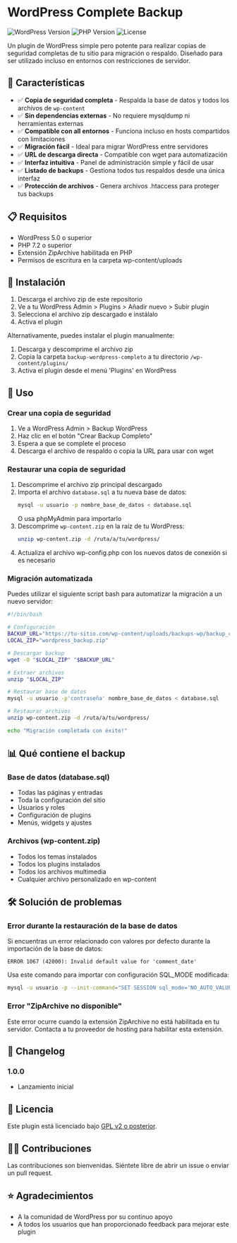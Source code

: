 # WordPress Complete Backup

![WordPress Version](https://img.shields.io/badge/WordPress-5.0%2B-blue)
![PHP Version](https://img.shields.io/badge/PHP-7.2%2B-green)
![License](https://img.shields.io/badge/License-GPL%20v2-orange)

Un plugin de WordPress simple pero potente para realizar copias de seguridad completas de tu sitio para migración o respaldo. Diseñado para ser utilizado incluso en entornos con restricciones de servidor.

## 🌟 Características

- ✅ **Copia de seguridad completa** - Respalda la base de datos y todos los archivos de `wp-content`
- ✅ **Sin dependencias externas** - No requiere mysqldump ni herramientas externas
- ✅ **Compatible con all entornos** - Funciona incluso en hosts compartidos con limitaciones
- ✅ **Migración fácil** - Ideal para migrar WordPress entre servidores
- ✅ **URL de descarga directa** - Compatible con wget para automatización
- ✅ **Interfaz intuitiva** - Panel de administración simple y fácil de usar
- ✅ **Listado de backups** - Gestiona todos tus respaldos desde una única interfaz
- ✅ **Protección de archivos** - Genera archivos .htaccess para proteger tus backups

## 📋 Requisitos

- WordPress 5.0 o superior
- PHP 7.2 o superior
- Extensión ZipArchive habilitada en PHP
- Permisos de escritura en la carpeta wp-content/uploads

## 🚀 Instalación

1. Descarga el archivo zip de este repositorio
2. Ve a tu WordPress Admin > Plugins > Añadir nuevo > Subir plugin
3. Selecciona el archivo zip descargado e instálalo
4. Activa el plugin

Alternativamente, puedes instalar el plugin manualmente:

1. Descarga y descomprime el archivo zip
2. Copia la carpeta `backup-wordpress-completo` a tu directorio `/wp-content/plugins/`
3. Activa el plugin desde el menú 'Plugins' en WordPress

## 📝 Uso

### Crear una copia de seguridad

1. Ve a WordPress Admin > Backup WordPress
2. Haz clic en el botón "Crear Backup Completo"
3. Espera a que se complete el proceso
4. Descarga el archivo de respaldo o copia la URL para usar con wget

### Restaurar una copia de seguridad

1. Descomprime el archivo zip principal descargado
2. Importa el archivo `database.sql` a tu nueva base de datos:
   ```bash
   mysql -u usuario -p nombre_base_de_datos < database.sql
   ```
   O usa phpMyAdmin para importarlo
3. Descomprime `wp-content.zip` en la raíz de tu WordPress:
   ```bash
   unzip wp-content.zip -d /ruta/a/tu/wordpress/
   ```
4. Actualiza el archivo wp-config.php con los nuevos datos de conexión si es necesario

### Migración automatizada

Puedes utilizar el siguiente script bash para automatizar la migración a un nuevo servidor:

```bash
#!/bin/bash

# Configuración
BACKUP_URL="https://tu-sitio.com/wp-content/uploads/backups-wp/backup_completo_YYYYMMDD_HHMMSS.zip"
LOCAL_ZIP="wordpress_backup.zip"

# Descargar backup
wget -O "$LOCAL_ZIP" "$BACKUP_URL"

# Extraer archivos
unzip "$LOCAL_ZIP"

# Restaurar base de datos
mysql -u usuario -p'contraseña' nombre_base_de_datos < database.sql

# Restaurar archivos
unzip wp-content.zip -d /ruta/a/tu/wordpress/

echo "Migración completada con éxito!"
```

## 📊 Qué contiene el backup

### Base de datos (database.sql)
- Todas las páginas y entradas
- Toda la configuración del sitio
- Usuarios y roles
- Configuración de plugins
- Menús, widgets y ajustes

### Archivos (wp-content.zip)
- Todos los temas instalados
- Todos los plugins instalados
- Todos los archivos multimedia
- Cualquier archivo personalizado en wp-content

## 🛠️ Solución de problemas

### Error durante la restauración de la base de datos

Si encuentras un error relacionado con valores por defecto durante la importación de la base de datos:

```
ERROR 1067 (42000): Invalid default value for 'comment_date'
```

Usa este comando para importar con configuración SQL_MODE modificada:

```bash
mysql -u usuario -p --init-command="SET SESSION sql_mode='NO_AUTO_VALUE_ON_ZERO';" base_de_datos < database.sql
```

### Error "ZipArchive no disponible"

Este error ocurre cuando la extensión ZipArchive no está habilitada en tu servidor. Contacta a tu proveedor de hosting para habilitar esta extensión.

## 🔄 Changelog

### 1.0.0
- Lanzamiento inicial

## 📜 Licencia

Este plugin está licenciado bajo [GPL v2 o posterior](https://www.gnu.org/licenses/gpl-2.0.html).

## 👨‍💻 Contribuciones

Las contribuciones son bienvenidas. Siéntete libre de abrir un issue o enviar un pull request.

## ⭐ Agradecimientos

- A la comunidad de WordPress por su continuo apoyo
- A todos los usuarios que han proporcionado feedback para mejorar este plugin